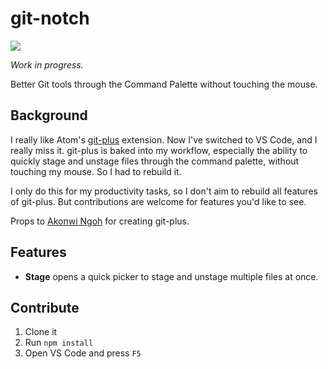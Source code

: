 # git-notch

[![](https://img.shields.io/vscode-marketplace/v/timomeh.git-notch.svg?style=flat-square&logo=visual-studio-code&label=Marketplace)](https://marketplace.visualstudio.com/items?itemName=timomeh.git-notch)

_Work in progress._

Better Git tools through the Command Palette without touching the mouse.

## Background

I really like Atom's [git-plus](https://github.com/akonwi/git-plus) extension. Now I've switched to VS Code, and I really miss it. git-plus is baked into my workflow, especially the ability to quickly stage and unstage files through the command palette, without touching my mouse. So I had to rebuild it.

I only do this for my productivity tasks, so I don't aim to rebuild all features of git-plus. But contributions are welcome for features you'd like to see.

Props to [Akonwi Ngoh](https://github.com/akonwi) for creating git-plus.

## Features

- **Stage** opens a quick picker to stage and unstage multiple files at once.

## Contribute

1. Clone it
2. Run `npm install`
3. Open VS Code and press `F5`
